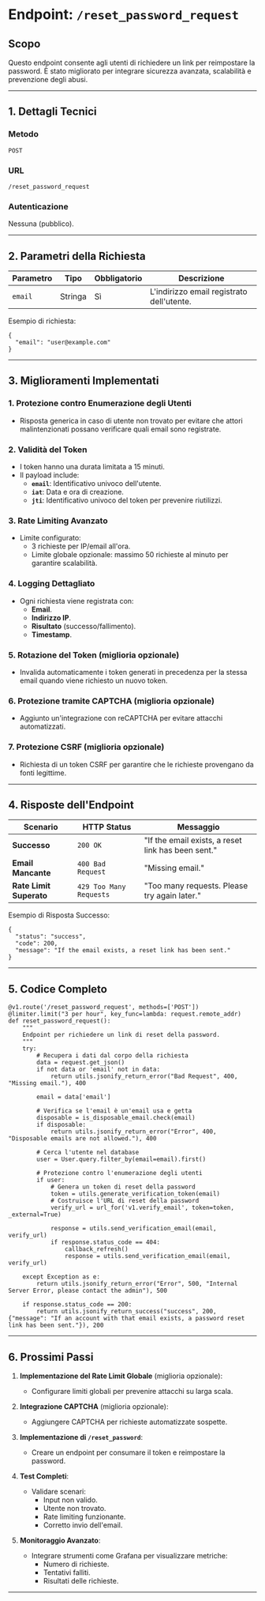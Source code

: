 # Endpoint: `/reset_password_request`

## Scopo
Questo endpoint consente agli utenti di richiedere un link per reimpostare la password. È stato migliorato per integrare sicurezza avanzata, scalabilità e prevenzione degli abusi.

---

## 1. Dettagli Tecnici

### **Metodo**
`POST`

### **URL**
`/reset_password_request`

### **Autenticazione**
Nessuna (pubblico).

---

## 2. Parametri della Richiesta

| **Parametro** | **Tipo**  | **Obbligatorio** | **Descrizione**                             |
|---------------|-----------|------------------|---------------------------------------------|
| `email`       | Stringa   | Sì               | L'indirizzo email registrato dell'utente.   |

Esempio di richiesta:
```
{
  "email": "user@example.com"
}
```

---

## 3. Miglioramenti Implementati

### 1. Protezione contro Enumerazione degli Utenti
- Risposta generica in caso di utente non trovato per evitare che attori malintenzionati possano verificare quali email sono registrate.

### 2. Validità del Token
- I token hanno una durata limitata a 15 minuti.
- Il payload include:
  - **`email`**: Identificativo univoco dell'utente.
  - **`iat`**: Data e ora di creazione.
  - **`jti`**: Identificativo univoco del token per prevenire riutilizzi.

### 3. Rate Limiting Avanzato
- Limite configurato:
  - 3 richieste per IP/email all'ora.
  - Limite globale opzionale: massimo 50 richieste al minuto per garantire scalabilità.

### 4. Logging Dettagliato
- Ogni richiesta viene registrata con:
  - **Email**.
  - **Indirizzo IP**.
  - **Risultato** (successo/fallimento).
  - **Timestamp**.

### 5. Rotazione del Token (miglioria opzionale)
- Invalida automaticamente i token generati in precedenza per la stessa email quando viene richiesto un nuovo token.

### 6. Protezione tramite CAPTCHA (miglioria opzionale)
- Aggiunto un'integrazione con reCAPTCHA per evitare attacchi automatizzati.

### 7. Protezione CSRF (miglioria opzionale)
- Richiesta di un token CSRF per garantire che le richieste provengano da fonti legittime.

---

## 4. Risposte dell'Endpoint

| **Scenario**               | **HTTP Status**   | **Messaggio**                                |
|----------------------------|-------------------|---------------------------------------------|
| **Successo**               | `200 OK`         | "If the email exists, a reset link has been sent." |
| **Email Mancante**          | `400 Bad Request` | "Missing email."                            |
| **Rate Limit Superato**     | `429 Too Many Requests` | "Too many requests. Please try again later."|

Esempio di Risposta Successo:
```
{
  "status": "success",
  "code": 200,
  "message": "If the email exists, a reset link has been sent."
}
```

---

## 5. Codice Completo

```
@v1.route('/reset_password_request', methods=['POST'])
@limiter.limit("3 per hour", key_func=lambda: request.remote_addr)
def reset_password_request():
    """
    Endpoint per richiedere un link di reset della password.
    """
    try:
        # Recupera i dati dal corpo della richiesta
        data = request.get_json()
        if not data or 'email' not in data:
            return utils.jsonify_return_error("Bad Request", 400, "Missing email."), 400

        email = data['email']

        # Verifica se l'email è un'email usa e getta
        disposable = is_disposable_email.check(email)
        if disposable:
            return utils.jsonify_return_error("Error", 400, "Disposable emails are not allowed."), 400

        # Cerca l'utente nel database
        user = User.query.filter_by(email=email).first()

        # Protezione contro l'enumerazione degli utenti
        if user:
            # Genera un token di reset della password
            token = utils.generate_verification_token(email)
            # Costruisce l'URL di reset della password
            verify_url = url_for('v1.verify_email', token=token, _external=True)

            response = utils.send_verification_email(email, verify_url)
            if response.status_code == 404:
                callback_refresh()
                response = utils.send_verification_email(email, verify_url)

    except Exception as e:
        return utils.jsonify_return_error("Error", 500, "Internal Server Error, please contact the admin"), 500

    if response.status_code == 200:
        return utils.jsonify_return_success("success", 200, {"message": "If an account with that email exists, a password reset link has been sent."}), 200
```

---

## 6. Prossimi Passi

1. **Implementazione del Rate Limit Globale** (miglioria opzionale):
   - Configurare limiti globali per prevenire attacchi su larga scala.

2. **Integrazione CAPTCHA** (miglioria opzionale):
   - Aggiungere CAPTCHA per richieste automatizzate sospette.

3. **Implementazione di `/reset_password`**:
   - Creare un endpoint per consumare il token e reimpostare la password.

4. **Test Completi**:
   - Validare scenari:
     - Input non valido.
     - Utente non trovato.
     - Rate limiting funzionante.
     - Corretto invio dell'email.

5. **Monitoraggio Avanzato**:
   - Integrare strumenti come Grafana per visualizzare metriche:
     - Numero di richieste.
     - Tentativi falliti.
     - Risultati delle richieste.

---

